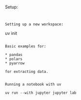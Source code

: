 Setup:

```


Setting up a new workspace:

```
uv init <workspace>
```

Basic examples for:

* pandas
* polars
* pyarrow

for extracting data.


Running a notebook with uv

uv run --with jupyter jupyter lab
